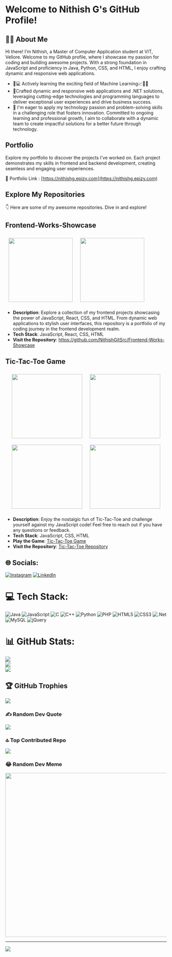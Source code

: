 # Welcome to Nithish G's GitHub Profile!

## 🧑‍💻 About Me
Hi there! I'm Nithish, a Master of Computer Application student at VIT, Vellore. Welcome to my GitHub profile, where I showcase my passion for coding and building awesome projects. With a strong foundation in JavaScript and proficiency in Java, Python, CSS, and HTML, I enjoy crafting dynamic and responsive web applications.
<br>
 - 🤖💻 Actively learning the exciting field of Machine Learning📈🧠🤔
 - 📌Crafted dynamic and responsive web applications and .NET solutions, leveraging cutting-edge technologies and programming languages to deliver exceptional user experiences and drive business success.
 - 📣 I'm eager to apply my technology passion and problem-solving skills in a challenging role that fosters innovation. Committed to ongoing learning and professional growth, I aim to collaborate with a dynamic team to create impactful solutions for a better future through technology.<br>

## Portfolio
Explore my portfolio to discover the projects I've worked on. Each project demonstrates my skills in frontend and backend development, creating seamless and engaging user experiences.

🔗 Portfolio Link : [https://nithishg.epizy.com](https://nithishg.epizy.com)

## Explore My Repositories

👇 Here are some of my awesome repositories. Dive in and explore!

## Frontend-Works-Showcase
<div>
  <img src="https://user-images.githubusercontent.com/126682106/284138186-6b33b9cf-e1bc-4a51-a90e-aba8c5e2d5f0.png" width="200" height="200" style="margin: 10px;" />
  <img src="https://user-images.githubusercontent.com/126682106/284138186-6b33b9cf-e1bc-4a51-a90e-aba8c5e2d5f0.png" width="200" height="200" style="margin: 10px;" />
</div>

- **Description**: Explore a collection of my frontend projects showcasing the power of JavaScript, React, CSS, and HTML. From dynamic web applications to stylish user interfaces, this repository is a portfolio of my coding journey in the frontend development realm.
- **Tech Stack**: JavaScript, React, CSS, HTML
- **Visit the Repository**:  https://github.com/NithishGitSrc/Frontend-Works-Showcase

## Tic-Tac-Toe Game

<div align="center">
  <img src="https://user-images.githubusercontent.com/126682106/284076924-d297f744-91ee-474f-96fb-4a568db91786.png" width="220" height="200" style="margin: 10px;" />
  <img src="https://user-images.githubusercontent.com/126682106/284077020-94307323-79f7-4e73-b210-857f1adb2bae.png" width="220" height="200" style="margin: 10px;" />
  <img src="https://user-images.githubusercontent.com/126682106/284077027-f9866961-b878-41a4-93ef-99f86c276c81.png" width="220" height="200" style="margin: 10px;" />
  <img src="https://user-images.githubusercontent.com/126682106/284077031-92423a49-c7ea-46df-b596-c4b9fe962c01.png" width="220" height="200" style="margin: 10px;" />
</div>

- **Description**: Enjoy the nostalgic fun of Tic-Tac-Toe and challenge yourself against my JavaScript code! Feel free to reach out if you have any questions or feedback.
- **Tech Stack**: JavaScript, CSS, HTML
- **Play the Game**: [Tic-Tac-Toe Game](https://nithishgitsrc.github.io/Tic-tac-toe/)
- **Visit the Repository**: [Tic-Tac-Toe Repository](https://github.com/NithishGitSrc/Tic-tac-toe)


## 🌐 Socials:
[![Instagram](https://img.shields.io/badge/Instagram-%23E4405F.svg?logo=Instagram&logoColor=white)](https://instagram.com/nithish_adp) [![LinkedIn](https://img.shields.io/badge/LinkedIn-%230077B5.svg?logo=linkedin&logoColor=white)](https://linkedin.com/in/nithish-g-65b227239) 

# 💻 Tech Stack:
![Java](https://img.shields.io/badge/java-%23ED8B00.svg?style=for-the-badge&logo=java&logoColor=white) ![JavaScript](https://img.shields.io/badge/javascript-%23323330.svg?style=for-the-badge&logo=javascript&logoColor=%23F7DF1E) ![C](https://img.shields.io/badge/c-%2300599C.svg?style=for-the-badge&logo=c&logoColor=white) ![C++](https://img.shields.io/badge/c++-%2300599C.svg?style=for-the-badge&logo=c%2B%2B&logoColor=white) ![Python](https://img.shields.io/badge/python-3670A0?style=for-the-badge&logo=python&logoColor=ffdd54) ![PHP](https://img.shields.io/badge/php-%23777BB4.svg?style=for-the-badge&logo=php&logoColor=white) ![HTML5](https://img.shields.io/badge/html5-%23E34F26.svg?style=for-the-badge&logo=html5&logoColor=white) ![CSS3](https://img.shields.io/badge/css3-%231572B6.svg?style=for-the-badge&logo=css3&logoColor=white) ![.Net](https://img.shields.io/badge/.NET-5C2D91?style=for-the-badge&logo=.net&logoColor=white) ![MySQL](https://img.shields.io/badge/mysql-%2300f.svg?style=for-the-badge&logo=mysql&logoColor=white) ![jQuery](https://img.shields.io/badge/jquery-%230769AD.svg?style=for-the-badge&logo=jquery&logoColor=white)
# 📊 GitHub Stats:
![](https://github-readme-stats.vercel.app/api?username=NithishGitSrc&theme=tokyonight&hide_border=false&include_all_commits=true&count_private=false)<br/>
![](https://github-readme-streak-stats.herokuapp.com/?user=NithishGitSrc&theme=tokyonight&hide_border=false)<br/>
![](https://github-readme-stats.vercel.app/api/top-langs/?username=NithishGitSrc&theme=tokyonight&hide_border=false&include_all_commits=true&count_private=false&layout=compact)

## 🏆 GitHub Trophies
![](https://github-profile-trophy.vercel.app/?username=NithishGitSrc&theme=onedark&no-frame=false&no-bg=true&margin-w=4)

### ✍️ Random Dev Quote
![](https://quotes-github-readme.vercel.app/api?type=horizontal&theme=merko)

### 🔝 Top Contributed Repo
![](https://github-contributor-stats.vercel.app/api?username=NithishGitSrc&limit=5&theme=onedark&combine_all_yearly_contributions=true)

### 😂 Random Dev Meme
<img src="https://rm.up.railway.app/" width="512px"/>

---
[![](https://visitcount.itsvg.in/api?id=NithishGitSrc&icon=5&color=0)](https://visitcount.itsvg.in)

<!-- Proudly created with GPRM ( https://gprm.itsvg.in ) -->
